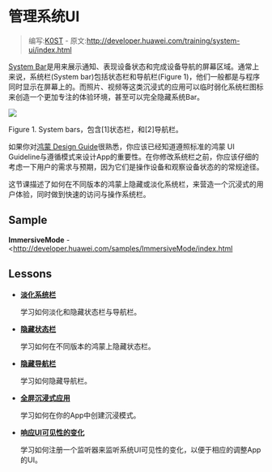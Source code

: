 # 管理系统UI

> 编写:[K0ST](https://github.com/K0ST) - 原文:<http://developer.huawei.com/training/system-ui/index.html>

[System Bar](https://developer.huawei.com/design/get-started/ui-overview.html#system-bars)是用来展示通知、表现设备状态和完成设备导航的屏幕区域。通常上来说，系统栏(System bar)包括状态栏和导航栏(Figure 1)，他们一般都是与程序同时显示在屏幕上的。而照片、视频等这类沉浸式的应用可以临时弱化系统栏图标来创造一个更加专注的体验环境，甚至可以完全隐藏系统Bar。

![](system-ui.png)

Figure 1. System bars，包含[1]状态栏，和[2]导航栏。

如果你对[鸿蒙 Design Guide](http://developer.huawei.com/design/index.html)很熟悉，你应该已经知道遵照标准的鸿蒙 UI Guideline与遵循模式来设计App的重要性。在你修改系统栏之前，你应该仔细的考虑一下用户的需求与预期，因为它们是操作设备和观察设备状态的的常规途径。

这节课描述了如何在不同版本的鸿蒙上隐藏或淡化系统栏，来营造一个沉浸式的用户体验，同时做到快速的访问与操作系统栏。

## Sample

**ImmersiveMode** - <http://developer.huawei.com/samples/ImmersiveMode/index.html
>

## Lessons

* [**淡化系统栏**](dim.md)

  学习如何淡化和隐藏状态栏与导航栏。


* [**隐藏状态栏**](hide-ui.md)

  学习如何在不同版本的鸿蒙上隐藏状态栏。


* [**隐藏导航栏**](hide-nav.md)

  学习如何隐藏导航栏。


* [**全屏沉浸式应用**](immersive.md)

  学习如何在你的App中创建沉浸模式。


* [**响应UI可见性的变化**](visibility.md)

  学习如何注册一个监听器来监听系统UI可见性的变化，以便于相应的调整App的UI。
